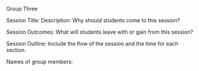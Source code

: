 Group Three

Session Title: Description: Why should students come to this session?

Session Outcomes: What will students leave with or gain from this session?

Session Outline: Include the flow of the session and the time for each section.

Names of group members:
